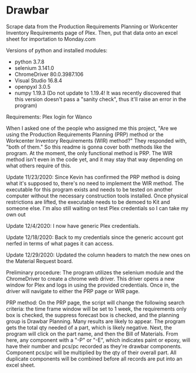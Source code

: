 # Drawbar
Scrape data from the Production Requirements Planning or Workcenter Inventory Requirements page of Plex. Then, put that data onto
an excel sheet for importation to Monday.com

Versions of python and installed modules: 
- python 3.7.8
- selenium 3.141.0
- ChromeDriver 80.0.3987.106
- Visual Studio 16.8.4
- openpyxl 3.0.5
- numpy 1.19.3 (Do not update to 1.19.4! It was recently discovered that this version doesn't pass a "sanity check", thus it'll raise an error in the program)

Requirements:
Plex login for Wanco

When I asked one of the people who assigned me this project, "Are we using the Production Requirements Planning (PRP) method or
the Workcenter Inventory Requirements (WIR) method?" They responded with, "both of them." So this readme is gonna cover both
methods like the program. At the moment, the only functional method is PRP. The WIR method isn't even in the code yet, and it may
stay that way depending on what others require of this.

Update 11/23/2020: Since Kevin has confirmed the PRP method is doing what it's supposed to, there's no need to implement the WIR
method. The executable for this program exists and needs to be tested on another computer without the necessary construction tools
installed. Once physical restrictions are lifted, the executable needs to be demoed to Kit and someone else. I'm also still 
waiting on test Plex credentials so I can take my own out

Update 12/4/2020: I now have generic Plex credentials.

Update 12/18/2020: Back to my credentials since the generic account got nerfed in terms of what pages it can access.

Update 12/29/2020: Updated the column headers to match the new ones on the Material Request board.

Preliminary procedure:
The program utilizes the selenium module and the ChromeDriver to create a chrome web driver. This driver opens a new window for
Plex and logs in using the provided credentials. Once in, the driver will navigate to either the PRP page or WIR page.

PRP method:
On the PRP page, the script will change the following search criteria: the time frame window will be set to 1 week, the requirements
only box is checked, the suppress forecast box is checked, and the planning group is Drawbar Planning. Many results are likely to
appear. The program gets the total qty needed of a part, which is likely negative. Next, the program will click on the part name,
and then the Bill of Materials. From here, any component with a "-P" or "-E", which indicates paint or epoxy, will have their
number and pcs/pc recorded as they're drawbar components. Component pcs/pc will be multiplied by the qty of their overall part.
All duplicate components will be combined before all records are put into an excel sheet.
